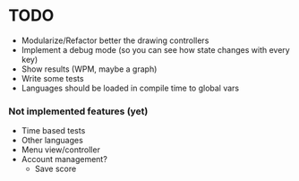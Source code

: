 # TODO

- Modularize/Refactor better the drawing controllers
- Implement a debug mode (so you can see how state changes with every key)
- Show results (WPM, maybe a graph)
- Write some tests
- Languages should be loaded in compile time to global vars

### Not implemented features (yet)

- Time based tests
- Other languages
- Menu view/controller
- Account management?
  - Save score
